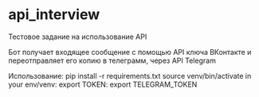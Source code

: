 # api_interview
Тестовое задание на использование API

Бот получает входящее сообщение с помощью API ключа ВКонтакте и переотправляет его копию в телеграмм,
через API Telegram

Использование:
pip install -r requirements.txt
source venv/bin/activate
in your env/venv:
export TOKEN:
export TELEGRAM_TOKEN
